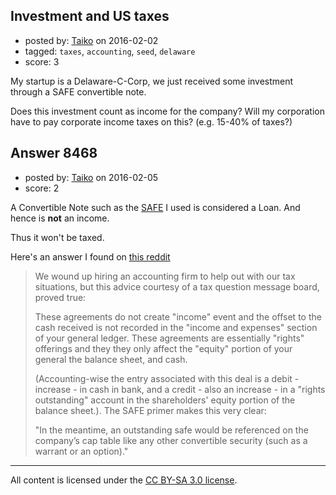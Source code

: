 ## Investment and US taxes

- posted by: [Taiko](https://stackexchange.com/users/334941/taiko) on 2016-02-02
- tagged: `taxes`, `accounting`, `seed`, `delaware`
- score: 3

My startup is a Delaware-C-Corp, we just received some investment through a SAFE convertible note.

Does this investment count as income for the company? Will my corporation have to pay corporate income taxes on this? (e.g. 15-40% of taxes?)


## Answer 8468

- posted by: [Taiko](https://stackexchange.com/users/334941/taiko) on 2016-02-05
- score: 2

<p>A Convertible Note such as the <a href="https://blog.ycombinator.com/announcing-the-safe-a-replacement-for-convertible-notes" rel="nofollow">SAFE</a> I used is considered a Loan. And hence is <strong>not</strong> an income.</p>

<p>Thus it won't be taxed.</p>

<p>Here's an answer I found on <a href="https://www.reddit.com/r/Accounting/comments/3jaam5/tax_impact_of_safes_simple_agreement_for_future/" rel="nofollow">this reddit</a></p>

<blockquote>
  <p>We wound up hiring an accounting firm to help out with our tax situations, but this advice courtesy of a tax question message board, proved true:</p>
  
  <p>These agreements do not create "income" event and the offset to the
  cash received is not recorded in the "income and expenses" section of
  your general ledger. These agreements are essentially "rights"
  offerings and they they only affect the "equity" portion of your
  general the balance sheet, and cash.</p>
  
  <p>(Accounting-wise the entry associated with this deal is a debit -
  increase - in cash in bank, and a credit - also an increase - in a
  "rights outstanding" account in the shareholders' equity portion of
  the balance sheet.). The SAFE primer makes this very clear:</p>
  
  <p>"In the meantime, an outstanding safe would be referenced on the
  company’s cap table like any other convertible security (such as a
  warrant or an option)."</p>
</blockquote>




---

All content is licensed under the [CC BY-SA 3.0 license](https://creativecommons.org/licenses/by-sa/3.0/).
